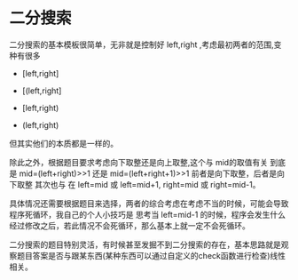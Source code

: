 # 二分搜索
二分搜索的基本模板很简单，无非就是控制好 left,right ,考虑最初两者的范围,变种有很多

+ [left,right]

+ [(left,right]
+ [left,right)
+ (left,right) 

但其实他们的本质都是一样的。  



除此之外，根据题目要求考虑向下取整还是向上取整,这个与 mid的取值有关 到底是 mid=(left+right)>>1 还是 mid=(left+right+1)>>1 前者是向下取整，后者是向下取整
其次也与 在 left=mid 或 left=mid+1, right=mid 或 right=mid-1。  

具体情况还需要根据题目来选择，两者的综合考虑在考虑不当的时候，可能会导致程序死循环，我自己的个人小技巧是 思考当 left=mid-1 的时候，程序会发生什么经过修改之后，若此情况不会死循环，那么基本上就一定不会死循环。  



二分搜索的题目特别灵活，有时候甚至发掘不到二分搜索的存在，基本思路就是观察题目答案是否与跟某东西(某种东西可以通过自定义的check函数进行检查)线性相关。